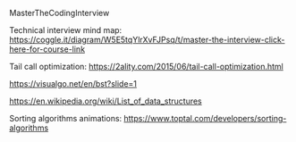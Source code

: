 MasterTheCodingInterview

Technical interview mind map: https://coggle.it/diagram/W5E5tqYlrXvFJPsq/t/master-the-interview-click-here-for-course-link

Tail call optimization: https://2ality.com/2015/06/tail-call-optimization.html

https://visualgo.net/en/bst?slide=1

https://en.wikipedia.org/wiki/List_of_data_structures

Sorting algorithms animations:
https://www.toptal.com/developers/sorting-algorithms


